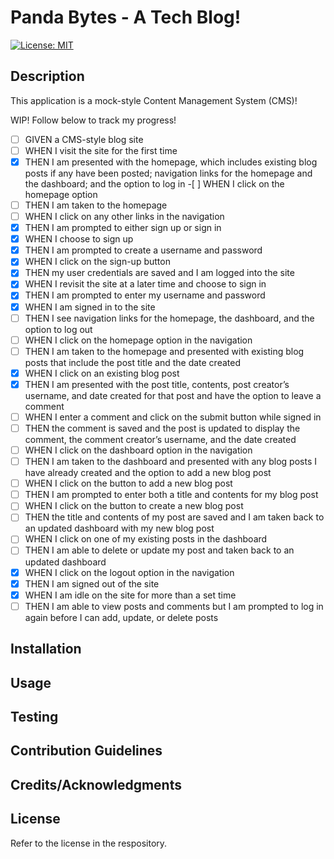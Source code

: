 # Panda Bytes - A Tech Blog!

[![License: MIT](https://img.shields.io/badge/License-MIT-yellow.svg)](https://opensource.org/licenses/MIT)

## Description

This application is a mock-style Content Management System (CMS)!

WIP! Follow below to track my progress!

- [ ] GIVEN a CMS-style blog site
- [ ] WHEN I visit the site for the first time
- [x] THEN I am presented with the homepage, which includes existing blog posts if any have been posted; navigation links for the homepage and the dashboard; and the option to log in -[ ] WHEN I click on the homepage option
- [ ] THEN I am taken to the homepage
- [ ] WHEN I click on any other links in the navigation
- [x] THEN I am prompted to either sign up or sign in
- [x] WHEN I choose to sign up
- [x] THEN I am prompted to create a username and password
- [x] WHEN I click on the sign-up button
- [x] THEN my user credentials are saved and I am logged into the site
- [x] WHEN I revisit the site at a later time and choose to sign in
- [x] THEN I am prompted to enter my username and password
- [x] WHEN I am signed in to the site
- [ ] THEN I see navigation links for the homepage, the dashboard, and the option to log out
- [ ] WHEN I click on the homepage option in the navigation
- [ ] THEN I am taken to the homepage and presented with existing blog posts that include the post title and the date created
- [x] WHEN I click on an existing blog post
- [x] THEN I am presented with the post title, contents, post creator’s username, and date created for that post and have the option to leave a comment
- [ ] WHEN I enter a comment and click on the submit button while signed in
- [ ] THEN the comment is saved and the post is updated to display the comment, the comment creator’s username, and the date created
- [ ] WHEN I click on the dashboard option in the navigation
- [ ] THEN I am taken to the dashboard and presented with any blog posts I have already created and the option to add a new blog post
- [ ] WHEN I click on the button to add a new blog post
- [ ] THEN I am prompted to enter both a title and contents for my blog post
- [ ] WHEN I click on the button to create a new blog post
- [ ] THEN the title and contents of my post are saved and I am taken back to an updated dashboard with my new blog post
- [ ] WHEN I click on one of my existing posts in the dashboard
- [ ] THEN I am able to delete or update my post and taken back to an updated dashboard
- [x] WHEN I click on the logout option in the navigation
- [x] THEN I am signed out of the site
- [x] WHEN I am idle on the site for more than a set time
- [ ] THEN I am able to view posts and comments but I am prompted to log in again before I can add, update, or delete posts

## Installation

## Usage

## Testing

## Contribution Guidelines

## Credits/Acknowledgments

## License

Refer to the license in the respository.
